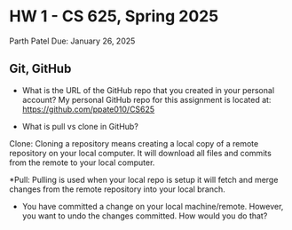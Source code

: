 # HW 1 - CS 625, Spring 2025
Parth Patel
Due: January 26, 2025

## Git, GitHub
* What is the URL of the GitHub repo that you created in your personal account? 
My personal GitHub repo for this assignment is located at: https://github.com/ppate010/CS625

* What is pull vs clone in GitHub?
  
Clone: Cloning a repository means creating a local copy of a remote repository on your local computer. It will download all files and commits from the remote to your local computer. 

*Pull: Pulling is used when your local repo is setup it will fetch and merge changes from the remote repository into your local branch. 

* You have committed a change on your local machine/remote. However, you want to undo the changes committed. How would you do that?

